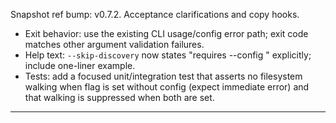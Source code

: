 Snapshot ref bump: v0.7.2. Acceptance clarifications and copy hooks.

- Exit behavior: use the existing CLI usage/config error path; exit code matches other argument validation failures.
- Help text: `--skip-discovery` now states "requires --config <path>" explicitly; include one-liner example.
- Tests: add a focused unit/integration test that asserts no filesystem walking when flag is set without config (expect immediate error) and that walking is suppressed when both are set.


---

